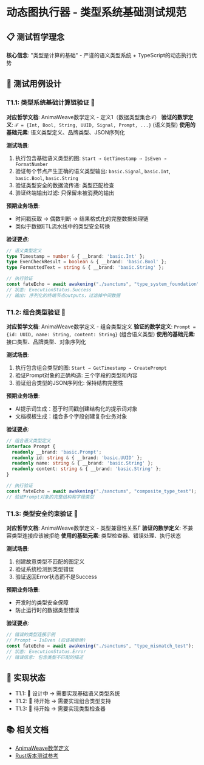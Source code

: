# 动态图执行器 - 类型系统基础测试规范

## 📋 测试哲学理念

**核心信念**: "类型是计算的基础" - 严谨的语义类型系统 + TypeScript的动态执行优势

## 🎯 测试用例设计

### T1.1: 类型系统基础计算链验证 📝

**对应哲学文档**: AnimaWeave数学定义 - 定义1（数据类型集合𝒯）
**验证的数学定义**: `𝒯 = {Int, Bool, String, UUID, Signal, Prompt, ...}` (语义类型)
**使用的基础元素**: 语义类型定义、品牌类型、JSON序列化

**测试场景**:
1. 执行包含基础语义类型的图: `Start → GetTimestamp → IsEven → FormatNumber`
2. 验证每个节点产生正确的语义类型输出: `basic.Signal`, `basic.Int`, `basic.Bool`, `basic.String`
3. 验证类型安全的数据流传递: 类型匹配检查
4. 验证终端输出过滤: 只保留未被消费的输出

**预期业务场景**:
- 时间戳获取 → 偶数判断 → 结果格式化的完整数据处理链
- 类似于数据ETL流水线中的类型安全转换

**验证要点**:
```typescript
// 语义类型定义
type Timestamp = number & { __brand: 'basic.Int' };
type EvenCheckResult = boolean & { __brand: 'basic.Bool' };
type FormattedText = string & { __brand: 'basic.String' };

// 执行验证
const fateEcho = await awakening("./sanctums", "type_system_foundation");
// 状态: ExecutionStatus.Success
// 输出: 序列化的终端节点outputs，过滤掉中间数据
```

### T1.2: 组合类型验证 📝

**对应哲学文档**: AnimaWeave数学定义 - 组合类型定义
**验证的数学定义**: `Prompt = {id: UUID, name: String, content: String}` (组合语义类型)
**使用的基础元素**: 接口类型、品牌类型、对象序列化

**测试场景**:
1. 执行包含组合类型的图: `Start → GetTimestamp → CreatePrompt`
2. 验证Prompt对象的正确构造: 三个字段的类型和内容
3. 验证组合类型的JSON序列化: 保持结构完整性

**预期业务场景**:
- AI提示词生成：基于时间戳创建结构化的提示词对象
- 文档模板生成：组合多个字段创建复杂业务对象

**验证要点**:
```typescript
// 组合语义类型定义
interface Prompt {
  readonly __brand: 'basic.Prompt';
  readonly id: string & { __brand: 'basic.UUID' };
  readonly name: string & { __brand: 'basic.String' };
  readonly content: string & { __brand: 'basic.String' };
}

// 执行验证
const fateEcho = await awakening("./sanctums", "composite_type_test");
// 验证Prompt对象的完整结构和字段类型
```

### T1.3: 类型安全约束验证 🚧

**对应哲学文档**: AnimaWeave数学定义 - 类型兼容性关系Γ
**验证的数学定义**: 不兼容类型连接应该被拒绝
**使用的基础元素**: 类型检查器、错误处理、执行状态

**测试场景**:
1. 创建故意类型不匹配的图定义
2. 验证系统检测到类型错误
3. 验证返回Error状态而不是Success

**预期业务场景**:
- 开发时的类型安全保障
- 防止运行时的数据类型错误

**验证要点**:
```typescript
// 错误的类型连接示例
// Prompt → IsEven (应该被拒绝)
const fateEcho = await awakening("./sanctums", "type_mismatch_test");
// 状态: ExecutionStatus.Error
// 错误信息: 包含类型不匹配的描述
```

## 🔄 实现状态

- T1.1: 🚧 设计中 → 需要实现基础语义类型系统
- T1.2: 📝 待开始 → 需要实现组合类型支持  
- T1.3: 📝 待开始 → 需要实现类型检查器

## 📚 相关文档

- [AnimaWeave数学定义](../AnimaWeave/anima-weave-mathematica-definition.md)
- [Rust版本测试参考](../AnimaWeave/tests/type_system_foundation_test.rs) 